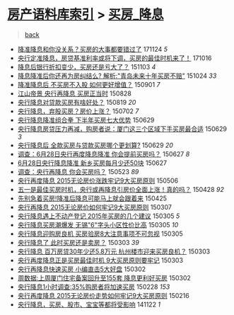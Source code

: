 [房产语料库索引](../../README.md)  > [买房_降息](买房_降息.md)
====
> [back](../README.md)

- [降准降息和你没关系？买房的大事都要错过了](http://jkwz.applinzi.com/ittc/7039445216967263248.html#%E9%99%8D%E5%87%86%E9%99%8D%E6%81%AF%E5%92%8C%E4%BD%A0%E6%B2%A1%E5%85%B3%E7%B3%BB%EF%BC%9F%E4%B9%B0%E6%88%BF%E7%9A%84%E5%A4%A7%E4%BA%8B%E9%83%BD%E8%A6%81%E9%94%99%E8%BF%87%E4%BA%86) 171124 *5* 
- [央行定准降息，房贷基准利率或将下调，买房的最佳时机来了！](http://jkwz.applinzi.com/ittc/7025066418578654224.html#%E5%A4%AE%E8%A1%8C%E5%AE%9A%E5%87%86%E9%99%8D%E6%81%AF%EF%BC%8C%E6%88%BF%E8%B4%B7%E5%9F%BA%E5%87%86%E5%88%A9%E7%8E%87%E6%88%96%E5%B0%86%E4%B8%8B%E8%B0%83%EF%BC%8C%E4%B9%B0%E6%88%BF%E7%9A%84%E6%9C%80%E4%BD%B3%E6%97%B6%E6%9C%BA%E6%9D%A5%E4%BA%86%EF%BC%81) 171016  
- [降息后银行折扣变少，买房还是亏大了？](http://jkwz.applinzi.com/ittc/6760508979417383941.html#%E9%99%8D%E6%81%AF%E5%90%8E%E9%93%B6%E8%A1%8C%E6%8A%98%E6%89%A3%E5%8F%98%E5%B0%91%EF%BC%8C%E4%B9%B0%E6%88%BF%E8%BF%98%E6%98%AF%E4%BA%8F%E5%A4%A7%E4%BA%86%EF%BC%9F) 151103 *4* 
- [降息降准后你还再为房纠结么? 解析:&quot;青岛未来十年买房不赔&quot;](http://jkwz.applinzi.com/ittc/6756655753803039748.html#%E9%99%8D%E6%81%AF%E9%99%8D%E5%87%86%E5%90%8E%E4%BD%A0%E8%BF%98%E5%86%8D%E4%B8%BA%E6%88%BF%E7%BA%A0%E7%BB%93%E4%B9%88%3F+%E8%A7%A3%E6%9E%90%3A%26quot%3B%E9%9D%92%E5%B2%9B%E6%9C%AA%E6%9D%A5%E5%8D%81%E5%B9%B4%E4%B9%B0%E6%88%BF%E4%B8%8D%E8%B5%94%26quot%3B) 151024 *33* 
- [降准降息后 不买房不入股 如何更好增值？](http://jkwz.applinzi.com/ittc/6737088359543751685.html#%E9%99%8D%E5%87%86%E9%99%8D%E6%81%AF%E5%90%8E+%E4%B8%8D%E4%B9%B0%E6%88%BF%E4%B8%8D%E5%85%A5%E8%82%A1+%E5%A6%82%E4%BD%95%E6%9B%B4%E5%A5%BD%E5%A2%9E%E5%80%BC%EF%BC%9F) 150901 *7* 
- [江山帝景 央行再降息 买房正当时](http://jkwz.applinzi.com/ittc/6735526211218670597.html#%E6%B1%9F%E5%B1%B1%E5%B8%9D%E6%99%AF+%E5%A4%AE%E8%A1%8C%E5%86%8D%E9%99%8D%E6%81%AF+%E4%B9%B0%E6%88%BF%E6%AD%A3%E5%BD%93%E6%97%B6) 150828  
- [央行降息对贷款买房有啥好处？](http://jkwz.applinzi.com/ittc/6732284047779480581.html#%E5%A4%AE%E8%A1%8C%E9%99%8D%E6%81%AF%E5%AF%B9%E8%B4%B7%E6%AC%BE%E4%B9%B0%E6%88%BF%E6%9C%89%E5%95%A5%E5%A5%BD%E5%A4%84%EF%BC%9F) 150819 *20* 
- [央行降息，弃股买房？房价上涨？](http://jkwz.applinzi.com/ittc/547650611427997732.html#%E5%A4%AE%E8%A1%8C%E9%99%8D%E6%81%AF%EF%BC%8C%E5%BC%83%E8%82%A1%E4%B9%B0%E6%88%BF%EF%BC%9F%E6%88%BF%E4%BB%B7%E4%B8%8A%E6%B6%A8%EF%BC%9F) 150702 *7* 
- [央行降息降准组合拳 下半年买房七大优势](http://jkwz.applinzi.com/ittc/547650611427526913.html#%E5%A4%AE%E8%A1%8C%E9%99%8D%E6%81%AF%E9%99%8D%E5%87%86%E7%BB%84%E5%90%88%E6%8B%B3+%E4%B8%8B%E5%8D%8A%E5%B9%B4%E4%B9%B0%E6%88%BF%E4%B8%83%E5%A4%A7%E4%BC%98%E5%8A%BF) 150629  
- [央行降息房贷压力再减，购房者说：厦门这三个区域下手买房最合适](http://jkwz.applinzi.com/ittc/547650611422630310.html#%E5%A4%AE%E8%A1%8C%E9%99%8D%E6%81%AF%E6%88%BF%E8%B4%B7%E5%8E%8B%E5%8A%9B%E5%86%8D%E5%87%8F%EF%BC%8C%E8%B4%AD%E6%88%BF%E8%80%85%E8%AF%B4%EF%BC%9A%E5%8E%A6%E9%97%A8%E8%BF%99%E4%B8%89%E4%B8%AA%E5%8C%BA%E5%9F%9F%E4%B8%8B%E6%89%8B%E4%B9%B0%E6%88%BF%E6%9C%80%E5%90%88%E9%80%82) 150629 *3* 
- [央行降息后 全款买房与贷款买房哪个更划算?](http://jkwz.applinzi.com/ittc/547650611425534967.html#%E5%A4%AE%E8%A1%8C%E9%99%8D%E6%81%AF%E5%90%8E+%E5%85%A8%E6%AC%BE%E4%B9%B0%E6%88%BF%E4%B8%8E%E8%B4%B7%E6%AC%BE%E4%B9%B0%E6%88%BF%E5%93%AA%E4%B8%AA%E6%9B%B4%E5%88%92%E7%AE%97%3F) 150629 *20* 
- [调查：6月28日央行再度降息降准 你会提前买房吗？](http://jkwz.applinzi.com/ittc/547650611424409888.html#%E8%B0%83%E6%9F%A5%EF%BC%9A6%E6%9C%8828%E6%97%A5%E5%A4%AE%E8%A1%8C%E5%86%8D%E5%BA%A6%E9%99%8D%E6%81%AF%E9%99%8D%E5%87%86+%E4%BD%A0%E4%BC%9A%E6%8F%90%E5%89%8D%E4%B9%B0%E6%88%BF%E5%90%97%EF%BC%9F) 150627 *8* 
- [6月28日央行降息降准 新乡买房每月少还50块](http://jkwz.applinzi.com/ittc/547650611423332398.html#6%E6%9C%8828%E6%97%A5%E5%A4%AE%E8%A1%8C%E9%99%8D%E6%81%AF%E9%99%8D%E5%87%86+%E6%96%B0%E4%B9%A1%E4%B9%B0%E6%88%BF%E6%AF%8F%E6%9C%88%E5%B0%91%E8%BF%9850%E5%9D%97) 150627  
- [调查：央行再降息 你会买房吗？](http://jkwz.applinzi.com/ittc/547650611414190448.html#%E8%B0%83%E6%9F%A5%EF%BC%9A%E5%A4%AE%E8%A1%8C%E5%86%8D%E9%99%8D%E6%81%AF+%E4%BD%A0%E4%BC%9A%E4%B9%B0%E6%88%BF%E5%90%97%EF%BC%9F) 150523 *89* 
- [央行再度降息 2015无论房价涨跌牢记9大买房原则](http://jkwz.applinzi.com/ittc/547650611410144500.html#%E5%A4%AE%E8%A1%8C%E5%86%8D%E5%BA%A6%E9%99%8D%E6%81%AF+2015%E6%97%A0%E8%AE%BA%E6%88%BF%E4%BB%B7%E6%B6%A8%E8%B7%8C%E7%89%A2%E8%AE%B09%E5%A4%A7%E4%B9%B0%E6%88%BF%E5%8E%9F%E5%88%99) 150506  
- [五一是最佳买房时机，央行或再降息引房价全面上涨！真的吗？](http://jkwz.applinzi.com/ittc/547650611408171157.html#%E4%BA%94%E4%B8%80%E6%98%AF%E6%9C%80%E4%BD%B3%E4%B9%B0%E6%88%BF%E6%97%B6%E6%9C%BA%EF%BC%8C%E5%A4%AE%E8%A1%8C%E6%88%96%E5%86%8D%E9%99%8D%E6%81%AF%E5%BC%95%E6%88%BF%E4%BB%B7%E5%85%A8%E9%9D%A2%E4%B8%8A%E6%B6%A8%EF%BC%81%E7%9C%9F%E7%9A%84%E5%90%97%EF%BC%9F) 150428 *92* 
- [先别急着买房!降准后降息可能马上就会跟着来](http://jkwz.applinzi.com/ittc/547650611404402318.html#%E5%85%88%E5%88%AB%E6%80%A5%E7%9D%80%E4%B9%B0%E6%88%BF%21%E9%99%8D%E5%87%86%E5%90%8E%E9%99%8D%E6%81%AF%E5%8F%AF%E8%83%BD%E9%A9%AC%E4%B8%8A%E5%B0%B1%E4%BC%9A%E8%B7%9F%E7%9D%80%E6%9D%A5) 150425  
- [央行再降息 2015无论房价如何牢记9大买房原则](http://jkwz.applinzi.com/ittc/547650611394580822.html#%E5%A4%AE%E8%A1%8C%E5%86%8D%E9%99%8D%E6%81%AF+2015%E6%97%A0%E8%AE%BA%E6%88%BF%E4%BB%B7%E5%A6%82%E4%BD%95%E7%89%A2%E8%AE%B09%E5%A4%A7%E4%B9%B0%E6%88%BF%E5%8E%9F%E5%88%99) 150307  
- [央行降息遇上不动产登记 2015年买房的几个建议](http://jkwz.applinzi.com/ittc/547650611394679251.html#%E5%A4%AE%E8%A1%8C%E9%99%8D%E6%81%AF%E9%81%87%E4%B8%8A%E4%B8%8D%E5%8A%A8%E4%BA%A7%E7%99%BB%E8%AE%B0+2015%E5%B9%B4%E4%B9%B0%E6%88%BF%E7%9A%84%E5%87%A0%E4%B8%AA%E5%BB%BA%E8%AE%AE) 150305 *5* 
- [央行降息买房潮爆发 无锡&quot;6&quot;字头小区性价比高](http://jkwz.applinzi.com/ittc/547650611397455362.html#%E5%A4%AE%E8%A1%8C%E9%99%8D%E6%81%AF%E4%B9%B0%E6%88%BF%E6%BD%AE%E7%88%86%E5%8F%91+%E6%97%A0%E9%94%A1%26quot%3B6%26quot%3B%E5%AD%97%E5%A4%B4%E5%B0%8F%E5%8C%BA%E6%80%A7%E4%BB%B7%E6%AF%94%E9%AB%98) 150305 *10* 
- [央行降息迎购房良机 买房验房8大注意事项不可忽视](http://jkwz.applinzi.com/ittc/547650611394426727.html#%E5%A4%AE%E8%A1%8C%E9%99%8D%E6%81%AF%E8%BF%8E%E8%B4%AD%E6%88%BF%E8%89%AF%E6%9C%BA+%E4%B9%B0%E6%88%BF%E9%AA%8C%E6%88%BF8%E5%A4%A7%E6%B3%A8%E6%84%8F%E4%BA%8B%E9%A1%B9%E4%B8%8D%E5%8F%AF%E5%BF%BD%E8%A7%86) 150305  
- [央行降息了 此时买房还是卖房？](http://jkwz.applinzi.com/ittc/547650611396135437.html#%E5%A4%AE%E8%A1%8C%E9%99%8D%E6%81%AF%E4%BA%86+%E6%AD%A4%E6%97%B6%E4%B9%B0%E6%88%BF%E8%BF%98%E6%98%AF%E5%8D%96%E6%88%BF%EF%BC%9F) 150303 *39* 
- [央行降息 百万房贷30年少还5.8万元 杭州楼市迎来买房良机？](http://jkwz.applinzi.com/ittc/547650611394175118.html#%E5%A4%AE%E8%A1%8C%E9%99%8D%E6%81%AF+%E7%99%BE%E4%B8%87%E6%88%BF%E8%B4%B730%E5%B9%B4%E5%B0%91%E8%BF%985.8%E4%B8%87%E5%85%83+%E6%9D%AD%E5%B7%9E%E6%A5%BC%E5%B8%82%E8%BF%8E%E6%9D%A5%E4%B9%B0%E6%88%BF%E8%89%AF%E6%9C%BA%EF%BC%9F) 150303  
- [央行再度降息正是买房最佳时机 9大买房原则要牢记](http://jkwz.applinzi.com/ittc/547650611391512076.html#%E5%A4%AE%E8%A1%8C%E5%86%8D%E5%BA%A6%E9%99%8D%E6%81%AF%E6%AD%A3%E6%98%AF%E4%B9%B0%E6%88%BF%E6%9C%80%E4%BD%B3%E6%97%B6%E6%9C%BA+9%E5%A4%A7%E4%B9%B0%E6%88%BF%E5%8E%9F%E5%88%99%E8%A6%81%E7%89%A2%E8%AE%B0) 150303  
- [央行再降息快速买房 小编直击5大好盘](http://jkwz.applinzi.com/ittc/547650611395989416.html#%E5%A4%AE%E8%A1%8C%E5%86%8D%E9%99%8D%E6%81%AF%E5%BF%AB%E9%80%9F%E4%B9%B0%E6%88%BF+%E5%B0%8F%E7%BC%96%E7%9B%B4%E5%87%BB5%E5%A4%A7%E5%A5%BD%E7%9B%98) 150302  
- [周数据:上周厦门住宅备案回升至155套 降息更利好买房](http://jkwz.applinzi.com/ittc/547650611395365613.html#%E5%91%A8%E6%95%B0%E6%8D%AE%3A%E4%B8%8A%E5%91%A8%E5%8E%A6%E9%97%A8%E4%BD%8F%E5%AE%85%E5%A4%87%E6%A1%88%E5%9B%9E%E5%8D%87%E8%87%B3155%E5%A5%97+%E9%99%8D%E6%81%AF%E6%9B%B4%E5%88%A9%E5%A5%BD%E4%B9%B0%E6%88%BF) 150302  
- [央行降息1小时调查:35%购房者将加速买房](http://jkwz.applinzi.com/ittc/547650611393430980.html#%E5%A4%AE%E8%A1%8C%E9%99%8D%E6%81%AF1%E5%B0%8F%E6%97%B6%E8%B0%83%E6%9F%A5%3A35%25%E8%B4%AD%E6%88%BF%E8%80%85%E5%B0%86%E5%8A%A0%E9%80%9F%E4%B9%B0%E6%88%BF) 150228 *153* 
- [央行再度降息 2015无论房价走势如何牢记9大买房原则](http://jkwz.applinzi.com/ittc/547650611390397509.html#%E5%A4%AE%E8%A1%8C%E5%86%8D%E5%BA%A6%E9%99%8D%E6%81%AF+2015%E6%97%A0%E8%AE%BA%E6%88%BF%E4%BB%B7%E8%B5%B0%E5%8A%BF%E5%A6%82%E4%BD%95%E7%89%A2%E8%AE%B09%E5%A4%A7%E4%B9%B0%E6%88%BF%E5%8E%9F%E5%88%99) 150216  
- [央行降息，买房、股市、宝宝等都将受影响](http://jkwz.applinzi.com/ittc/547650611379737827.html#%E5%A4%AE%E8%A1%8C%E9%99%8D%E6%81%AF%EF%BC%8C%E4%B9%B0%E6%88%BF%E3%80%81%E8%82%A1%E5%B8%82%E3%80%81%E5%AE%9D%E5%AE%9D%E7%AD%89%E9%83%BD%E5%B0%86%E5%8F%97%E5%BD%B1%E5%93%8D) 141122 *1* 
